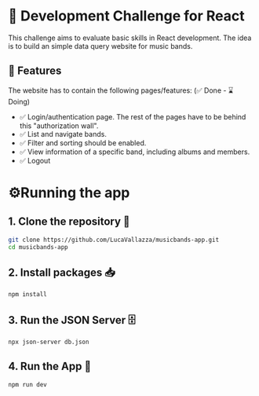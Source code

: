 # 💪 Development Challenge for React

This challenge aims to evaluate basic skills in React development. The idea is to build an simple data query website for music bands.

## 🎯 Features
The website has to contain the following pages/features: (✅ Done - ⌛ Doing)

* ✅ Login/authentication page. The rest of the pages have to be behind this "authorization wall".
* ✅ List and navigate bands.
* ✅ Filter and sorting should be enabled.
* ✅ View information of a specific band,  including albums and members.
* ✅ Logout

# ⚙Running the app



## 1. Clone the repository 🧬
```sh
git clone https://github.com/LucaVallazza/musicbands-app.git
cd musicbands-app
```

## 2. Install packages 📥
```sh
npm install
```

## 3. Run the JSON Server 🗄
```sh
npx json-server db.json
```


## 4. Run the App 💪
```sh
npm run dev
```